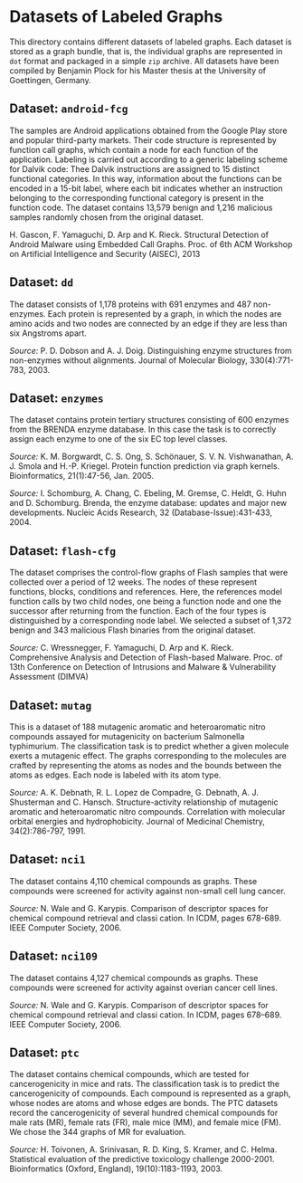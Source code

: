 # Datasets of Labeled Graphs

This directory contains different datasets of labeled graphs. Each
dataset is stored as a graph bundle, that is, the individual graphs
are represented in `dot` format and packaged in a simple `zip`
archive. All datasets have been compiled by Benjamin Plock for his
Master thesis at the University of Goettingen, Germany.

## Dataset: `android-fcg`

The samples are Android applications obtained from the Google Play
store and popular third-party markets. Their code structure is
represented by function call graphs, which contain a node for each
function of the application.  Labeling is carried out according to
a generic labeling scheme for Dalvik code: Thee Dalvik instructions
are assigned to 15 distinct functional categories. In this way,
information about the functions can be encoded in a 15-bit label,
where each bit indicates whether an instruction belonging to the
corresponding functional category is present in the function
code. The dataset contains 13,579 benign and 1,216 malicious
samples randomly chosen from the original dataset.

H. Gascon, F. Yamaguchi, D. Arp and K. Rieck. Structural Detection
of Android Malware using Embedded Call Graphs. Proc. of 6th ACM
Workshop on Artificial Intelligence and Security (AISEC), 2013

## Dataset: `dd`

The dataset consists of 1,178 proteins with 691 enzymes and 487
non-enzymes. Each protein is represented by a graph, in which the
nodes are amino acids and two nodes are connected by an edge if
they are less than six Angstroms apart.

_Source:_ P. D. Dobson and A. J. Doig. Distinguishing enzyme
structures from non-enzymes without alignments. Journal of
Molecular Biology, 330(4):771-783, 2003.

## Dataset: `enzymes`

The dataset contains protein tertiary structures consisting of 600
enzymes from the BRENDA enzyme database. In this case the task is
to correctly assign each enzyme to one of the six EC top level
classes.

_Source:_ K. M. Borgwardt, C. S. Ong, S. Schönauer,
S. V. N. Vishwanathan, A. J. Smola and H.-P. Kriegel. Protein
function prediction via graph kernels. Bioinformatics, 21(1):47-56,
Jan. 2005.

_Source:_ I. Schomburg, A. Chang, C. Ebeling, M. Gremse, C. Heldt, G. Huhn
and D. Schomburg. Brenda, the enzyme database: updates and major
new developments. Nucleic Acids Research, 32
(Database-Issue):431-433, 2004.

## Dataset: `flash-cfg`

The dataset comprises the control-flow graphs of Flash samples that
were collected over a period of 12 weeks.  The nodes of these
represent functions, blocks, conditions and references. Here, the
references model function calls by two child nodes, one being a
function node and one the successor after returning from the
function. Each of the four types is distinguished by a
corresponding node label. We selected a subset of 1,372 benign and
343 malicious Flash binaries from the original dataset.

_Source:_ C. Wressnegger, F. Yamaguchi, D. Arp and
K. Rieck. Comprehensive Analysis and Detection of Flash-based
Malware. Proc. of 13th Conference on Detection of Intrusions and
Malware & Vulnerability Assessment (DIMVA)

## Dataset: `mutag`

This is a dataset of 188 mutagenic aromatic and heteroaromatic
nitro compounds assayed for mutagenicity on bacterium Salmonella
typhimurium.  The classification task is to predict whether a given
molecule exerts a mutagenic effect. The graphs corresponding to the
molecules are crafted by representing the atoms as nodes and the
bounds between the atoms as edges. Each node is labeled with its
atom type.

_Source:_ A. K. Debnath, R. L. Lopez de Compadre, G. Debnath,
A. J. Shusterman and C.  Hansch. Structure-activity relationship of
mutagenic aromatic and heteroaromatic nitro compounds. Correlation
with molecular orbital energies and hydrophobicity. Journal of
Medicinal Chemistry, 34(2):786-797, 1991.

## Dataset: `nci1`

The dataset contains 4,110 chemical compounds as graphs.  These
compounds were screened for activity against non-small cell lung
cancer.

_Source:_ N. Wale and G. Karypis. Comparison of descriptor spaces
for chemical compound retrieval and classi cation. In ICDM, pages
678-689. IEEE Computer Society, 2006.

## Dataset: `nci109`

The dataset contains 4,127 chemical compounds as graphs. These
compounds were screened for activity against overian cancer cell
lines.

_Source:_ N. Wale and G. Karypis. Comparison of descriptor spaces
for chemical compound retrieval and classi cation. In ICDM, pages
678–689. IEEE Computer Society, 2006.

## Dataset: `ptc`

The dataset contains chemical compounds, which are tested for
cancerogenicity in mice and rats.  The classification task is to
predict the cancerogenicity of compounds. Each compound is
represented as a graph, whose nodes are atoms and whose edges are
bonds.  The PTC datasets record the cancerogenicity of several
hundred chemical compounds for male rats (MR), female rats (FR),
male mice (MM), and female mice (FM). We chose the 344 graphs of MR
for evaluation.

_Source:_ H. Toivonen, A. Srinivasan, R. D. King, S. Kramer, and
C. Helma. Statistical evaluation of the predictive toxicology
challenge 2000-2001.  Bioinformatics (Oxford, England),
19(10):1183-1193, 2003.
